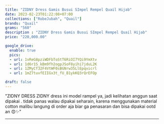 ```yaml
---
title: "ZIDNY Dress Gamis Busui SImpel Rempel Quail Hijab"
date: 2023-02-23T01:22:08+07:00
collections: ["RobeJubah", "Quail"]
brands: "Quail"
grams: "560"
description : "ZIDNY Dress Gamis Busui SImpel Rempel Quail Hijab"
price: "220,000.00"

google_drive:
  enable: true
  pics:
  - url: 1vReG8pziWDFbToStT6RiOI7YQi9YmXtv
  - url: 1d6r1S_kBm9fh2ogpJSoF8yihi7jduL2K
  - url: 1ZMyCf32F4VtWF0sBGNrw35LlEpqvicrl
  - url: 1mZ7tuvfEIIGx3t_fU_B1ykKQ3rQrEFOp

draft: false
---
```


"ZIDNY DRESS 
ZIDNY  dress ini model rampel ya, jadi  kelihatan anggun saat dipakai .
tidak panas  walau dipakai seharain, karena menggunakan material cotton malibu 
langung di order aja biar ga penasaran dan bisa dipakai ootd an 😍✨"

----    
  

